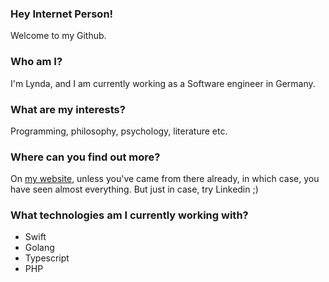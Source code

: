 ### Hey Internet Person!
Welcome to my Github.

### Who am I?
I'm Lynda, and I am currently working as a Software engineer in Germany.

### What are my interests?
Programming, philosophy, psychology, literature etc.

### Where can you find out more?
On [my website](http://lyndachiwetelu.com), unless you've came from there already, in which case, you have seen almost everything. But just in case, try Linkedin ;)

### What technologies am I currently working with?
- Swift
- Golang
- Typescript
- PHP 

